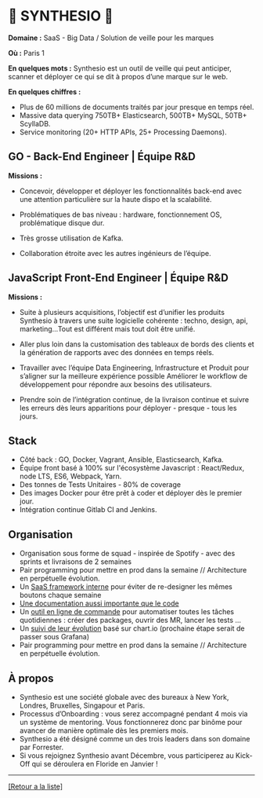# 📡 SYNTHESIO 📡

**Domaine :** SaaS - Big Data / Solution de veille pour les marques

**Où :** Paris 1

**En quelques mots :** Synthesio est un outil de veille qui peut anticiper, scanner et déployer ce qui se dit à propos d’une marque sur le web.

**En quelques chiffres :**

* Plus de 60 millions de documents traités par jour presque en temps réel.
* Massive data querying 750TB+ Elasticsearch, 500TB+ MySQL, 50TB+ ScyllaDB.
* Service monitoring (20+ HTTP APIs, 25+ Processing Daemons).

## GO - Back-End Engineer | Équipe R&D

**Missions :**

* Concevoir, développer et déployer les fonctionnalités back-end avec une attention particulière sur la haute dispo et la scalabilité.

* Problématiques de bas niveau : hardware, fonctionnement OS, problématique disque dur.

* Très grosse utilisation de Kafka.

* Collaboration étroite avec les autres ingénieurs de l’équipe.

## JavaScript Front-End Engineer | Équipe R&D

**Missions :**

* Suite à plusieurs acquisitions, l’objectif est d’unifier les produits Synthesio à travers une suite logicielle cohérente : techno, design, api, marketing...Tout est différent mais tout doit être unifié.

* Aller plus loin dans la customisation des tableaux de bords des clients et la génération de rapports avec des données en temps réels.

* Travailler avec l’équipe Data Engineering, Infrastructure et Produit pour s’aligner sur la meilleure expérience possible
Améliorer le workflow de développement pour répondre aux besoins des utilisateurs.

* Prendre soin de l’intégration continue, de la livraison continue et suivre les erreurs dès leurs apparitions pour déployer - presque - tous les jours.

## Stack

* Côté back : GO, Docker, Vagrant, Ansible, Elasticsearch, Kafka.
* Équipe front basé à 100% sur l'écosystème Javascript : React/Redux, node LTS, ES6, Webpack, Yarn.
* Des tonnes de Tests Unitaires - 80% de coverage
* Des images Docker pour être prêt à coder et déployer dès le premier jour.
* Intégration continue Gitlab CI and Jenkins.


## Organisation

* Organisation sous forme de squad - inspirée de Spotify - avec des sprints et livraisons de 2 semaines
* Pair programming pour mettre en prod dans la semaine // Architecture en perpétuelle évolution.
* Un <a href="https://drive.google.com/file/d/0B2lq1kFAThDGeU11U0JkSnpjXzg/view">SaaS framework interne</a> pour éviter de re-designer les mêmes boutons chaque semaine
* <a href="https://drive.google.com/file/d/0B2lq1kFAThDGblpVcWRjdkt0ZWM/view">Une documentation aussi importante que le code</a>
* Un <a href="https://drive.google.com/file/d/0B2lq1kFAThDGN2Frd0NGR0RaTG8/view">outil en ligne de commande</a> pour automatiser toutes les tâches quotidiennes : créer des packages, ouvrir des MR, lancer les tests ...
* Un <a href="https://drive.google.com/file/d/0B2lq1kFAThDGOS1ZUTJibVEwak0/view">suivi de leur évolution</a> basé sur chart.io (prochaine étape serait de passer sous Grafana)
* Pair programming pour mettre en prod dans la semaine // Architecture en perpétuelle évolution.

## À propos

* Synthesio est une société globale avec des bureaux à New York, Londres, Bruxelles, Singapour et Paris.
* Processus d’Onboarding : vous serez accompagné pendant 4 mois via un système de mentoring. Vous fonctionnerez donc par binôme pour avancer de manière optimale dès les premiers mois.
* Synthesio a été désigné comme un des trois leaders dans son domaine par Forrester.
* Si vous rejoignez Synthesio avant Décembre, vous participerez au Kick-Off qui se déroulera en Floride en Janvier !

----
<a href="https://github.com/jlondiche/job-board-php/blob/master/00README.md">[Retour a la liste]</a>